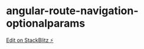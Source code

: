 # angular-route-navigation-optionalparams

[Edit on StackBlitz ⚡️](https://stackblitz.com/edit/angular-route-navigation-optionalparams)